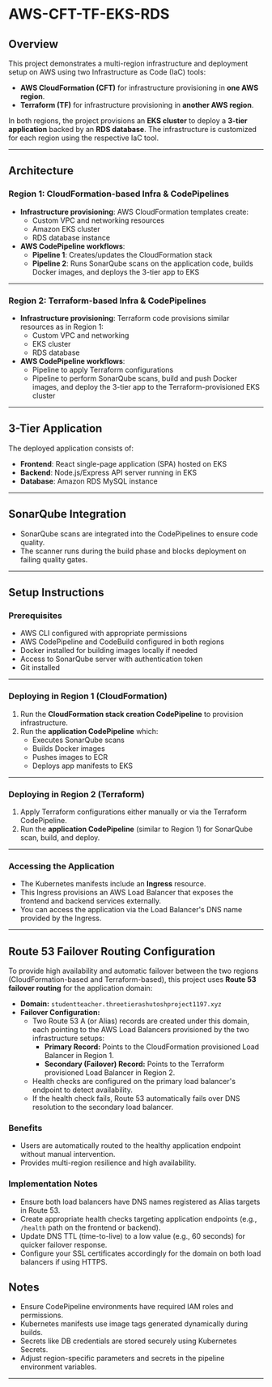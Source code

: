 # AWS-CFT-TF-EKS-RDS

## Overview

This project demonstrates a multi-region infrastructure and deployment setup on AWS using two Infrastructure as Code (IaC) tools:

- **AWS CloudFormation (CFT)** for infrastructure provisioning in **one AWS region**.
- **Terraform (TF)** for infrastructure provisioning in **another AWS region**.

In both regions, the project provisions an **EKS cluster** to deploy a **3-tier application** backed by an **RDS database**. The infrastructure is customized for each region using the respective IaC tool.

---

## Architecture

### Region 1: CloudFormation-based Infra & CodePipelines

- **Infrastructure provisioning**: AWS CloudFormation templates create:
  - Custom VPC and networking resources
  - Amazon EKS cluster
  - RDS database instance
- **AWS CodePipeline workflows**:
  - **Pipeline 1**: Creates/updates the CloudFormation stack
  - **Pipeline 2**: Runs SonarQube scans on the application code, builds Docker images, and deploys the 3-tier app to EKS

---

### Region 2: Terraform-based Infra & CodePipelines

- **Infrastructure provisioning**: Terraform code provisions similar resources as in Region 1:
  - Custom VPC and networking
  - EKS cluster
  - RDS database
- **AWS CodePipeline workflows**:
  - Pipeline to apply Terraform configurations
  - Pipeline to perform SonarQube scans, build and push Docker images, and deploy the 3-tier app to the Terraform-provisioned EKS cluster

---

## 3-Tier Application

The deployed application consists of:

- **Frontend**: React single-page application (SPA) hosted on EKS
- **Backend**: Node.js/Express API server running in EKS
- **Database**: Amazon RDS MySQL instance

---

## SonarQube Integration

- SonarQube scans are integrated into the CodePipelines to ensure code quality.
- The scanner runs during the build phase and blocks deployment on failing quality gates.

---

## Setup Instructions

### Prerequisites

- AWS CLI configured with appropriate permissions
- AWS CodePipeline and CodeBuild configured in both regions
- Docker installed for building images locally if needed
- Access to SonarQube server with authentication token
- Git installed

---

### Deploying in Region 1 (CloudFormation)

1. Run the **CloudFormation stack creation CodePipeline** to provision infrastructure.
2. Run the **application CodePipeline** which:
   - Executes SonarQube scans
   - Builds Docker images
   - Pushes images to ECR
   - Deploys app manifests to EKS

---

### Deploying in Region 2 (Terraform)

1. Apply Terraform configurations either manually or via the Terraform CodePipeline.
2. Run the **application CodePipeline** (similar to Region 1) for SonarQube scan, build, and deploy.

---

### Accessing the Application

- The Kubernetes manifests include an **Ingress** resource.
- This Ingress provisions an AWS Load Balancer that exposes the frontend and backend services externally.
- You can access the application via the Load Balancer's DNS name provided by the Ingress.

---

## Route 53 Failover Routing Configuration

To provide high availability and automatic failover between the two regions (CloudFormation-based and Terraform-based), this project uses **Route 53 failover routing** for the application domain:

- **Domain:** `studentteacher.threetierashutoshproject1197.xyz`
- **Failover Configuration:**
  - Two Route 53 A (or Alias) records are created under this domain, each pointing to the AWS Load Balancers provisioned by the two infrastructure setups:
    - **Primary Record:** Points to the CloudFormation provisioned Load Balancer in Region 1.
    - **Secondary (Failover) Record:** Points to the Terraform provisioned Load Balancer in Region 2.
  - Health checks are configured on the primary load balancer's endpoint to detect availability.
  - If the health check fails, Route 53 automatically fails over DNS resolution to the secondary load balancer.
  
### Benefits
- Users are automatically routed to the healthy application endpoint without manual intervention.
- Provides multi-region resilience and high availability.

### Implementation Notes
- Ensure both load balancers have DNS names registered as Alias targets in Route 53.
- Create appropriate health checks targeting application endpoints (e.g., `/health` path on the frontend or backend).
- Update DNS TTL (time-to-live) to a low value (e.g., 60 seconds) for quicker failover response.
- Configure your SSL certificates accordingly for the domain on both load balancers if using HTTPS.

## Notes
- Ensure CodePipeline environments have required IAM roles and permissions.
- Kubernetes manifests use image tags generated dynamically during builds.
- Secrets like DB credentials are stored securely using Kubernetes Secrets.
- Adjust region-specific parameters and secrets in the pipeline environment variables.

---
